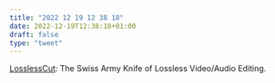 ```yaml
---
title: "2022 12 19 12 38 18"
date: 2022-12-19T12:38:18+01:00
draft: false
type: "tweet"
---
```

[LosslessCut](https://mifi.no/losslesscut/): The Swiss Army Knife of Lossless Video/Audio Editing.
